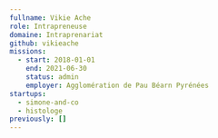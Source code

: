 ```yaml
---
fullname: Vikie Ache
role: Intrapreneuse
domaine: Intraprenariat
github: vikieache
missions:
  - start: 2018-01-01
    end: 2021-06-30
    status: admin
    employer: Agglomération de Pau Béarn Pyrénées
startups:
  - simone-and-co
  - histologe
previously: []
---
```

